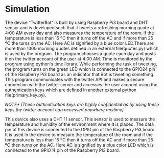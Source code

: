 # Simulation

The device “TwitterBot” is built by using Raspberry Pi3 board and DHT sensor and is developed such that it tweets a refreshing morning quote at 4:00 AM every day and also measures the temperature of the room. If the temperature is less than 15 ºC then it turns off the AC and if more than 25 ºC the turns on the AC. Here AC is signified by a blue color LED.There are more than 1000 morning quotes defined in an external file(quotes.py) which is used by the program. The program chooses a quote each day and posts it on the twitter account of the user at 4:00 AM. Time is monitored by the program using python's time library. While performing the task of tweeting, the program turns on the green LED which is connected to the GPIO24 pin of the Raspberry Pi3 board as an indicator that Bot is tweeting something. This program communicates with the twitter API and makes a secure connection with the twitter server and accesses the user account using the authentication keys which are defined in another external python file(primary_key.py).

_NOTE* (These authentication keys are highly confidential as by using these keys the twitter account can accessed anywhere anytime)_
 
 This device also uses a DHT 11 sensor. This sensor is used to measure the temperature and humidity of the environment where it is placed. The data pin of this device is connected to the GPIO pin of the Raspberry Pi3 board. It is used in the device to measure the temperature of the room and if the temperature is less than 15 ºC then it turns off the AC and if more than 25 ºC then turns on the AC. Here AC is signified by a blue color LED which is connected to the GPIO14 pin of the Raspberry Pi3 board.
  
